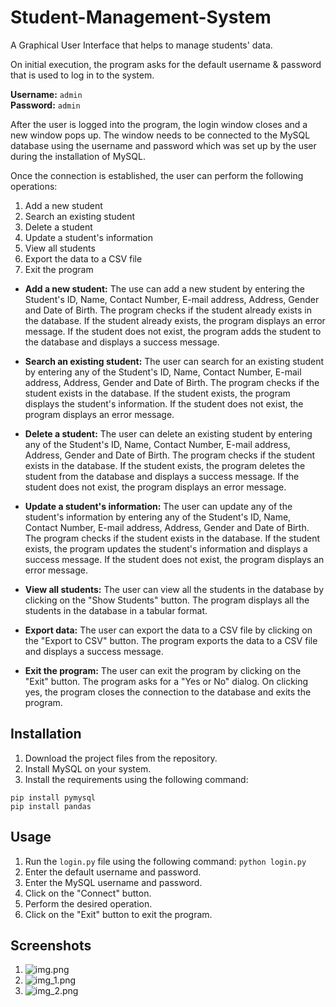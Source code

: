 # Student-Management-System

A Graphical User Interface that helps to manage students' data.

On initial execution, the program asks for the default username & password that is used to log in to the system.

**Username:** ```admin```<br>
**Password:** ```admin```

After the user is logged into the program, the login window closes and a new window pops up. The window needs to be
connected to the MySQL database using the username and password which was set up by the user during the installation of
MySQL.

Once the connection is established, the user can perform the following operations:

1. Add a new student
2. Search an existing student
3. Delete a student
4. Update a student's information
5. View all students
6. Export the data to a CSV file
7. Exit the program

* **Add a new student:** The use can add a new student by entering the Student's ID, Name, Contact Number, E-mail
  address, Address, Gender and Date of Birth. The program checks if the student already exists in the database. If the
  student already exists, the program displays an error message. If the student does not exist, the program adds the
  student to the database and displays a success message.


* **Search an existing student:** The user can search for an existing student by entering any of the Student's ID, Name,
  Contact Number, E-mail address, Address, Gender and Date of Birth. The program checks if the student exists in the
  database. If the student exists, the program displays the student's information. If the student does not exist, the
  program displays an error message.


* **Delete a student:** The user can delete an existing student by entering any of the Student's ID, Name, Contact
  Number, E-mail address, Address, Gender and Date of Birth. The program checks if the student exists in the database.
  If the student exists, the program deletes the student from the database and displays a success message. If the
  student does not exist, the program displays an error message.


* **Update a student's information:** The user can update any of the student's information by entering any of the
  Student's ID, Name, Contact Number, E-mail address, Address, Gender and Date of Birth. The program checks if the
  student exists in the database. If the student exists, the program updates the student's information and displays a
  success message. If the student does not exist, the program displays an error message.


* **View all students:** The user can view all the students in the database by clicking on the "Show Students" button.
  The program displays all the students in the database in a tabular format.


* **Export data:** The user can export the data to a CSV file by clicking on the "Export to CSV" button. The program
  exports the data to a CSV file and displays a success message.


* **Exit the program:** The user can exit the program by clicking on the "Exit" button. The program asks for a "Yes or
  No" dialog. On clicking yes, the program closes the connection to the database and exits the program.

## Installation

1. Download the project files from the repository.
2. Install MySQL on your system.
3. Install the requirements using the following command:

```
pip install pymysql
pip install pandas
```

## Usage

1. Run the ```login.py``` file using the following command:
   ```python login.py```
2. Enter the default username and password.
3. Enter the MySQL username and password.
4. Click on the "Connect" button.
5. Perform the desired operation.
6. Click on the "Exit" button to exit the program.

## Screenshots

1. ![img.png](images/img.png)
2. ![img_1.png](images/img_1.png)
3. ![img_2.png](images/img_2.png)
